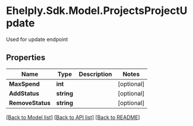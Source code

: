 # Ehelply.Sdk.Model.ProjectsProjectUpdate
Used for update endpoint

## Properties

Name | Type | Description | Notes
------------ | ------------- | ------------- | -------------
**MaxSpend** | **int** |  | [optional] 
**AddStatus** | **string** |  | [optional] 
**RemoveStatus** | **string** |  | [optional] 

[[Back to Model list]](../README.md#documentation-for-models) [[Back to API list]](../README.md#documentation-for-api-endpoints) [[Back to README]](../README.md)

